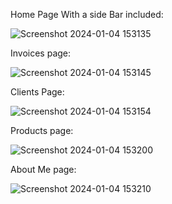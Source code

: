 Home Page With a side Bar included:

![Screenshot 2024-01-04 153135](https://github.com/Jovitalazar/Invoice-maker-using-react/assets/117463918/bba1a51c-e74f-4401-950b-d93006449b0c)

Invoices page:

![Screenshot 2024-01-04 153145](https://github.com/Jovitalazar/Invoice-maker-using-react/assets/117463918/7de0d634-fc3e-45fc-8c70-a164067e6dc3)

Clients Page:

![Screenshot 2024-01-04 153154](https://github.com/Jovitalazar/Invoice-maker-using-react/assets/117463918/d1e2e9c0-b02c-4493-adf2-4ff5760a5875)

Products page:

![Screenshot 2024-01-04 153200](https://github.com/Jovitalazar/Invoice-maker-using-react/assets/117463918/d42956f9-d48c-4baa-a6f6-2c7541b8cec0)

About Me page:

![Screenshot 2024-01-04 153210](https://github.com/Jovitalazar/Invoice-maker-using-react/assets/117463918/d0b48c85-f63d-492f-9b35-266ba797f279)
